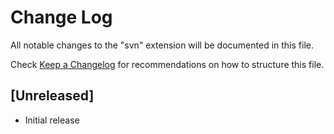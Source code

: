 # Change Log
All notable changes to the "svn" extension will be documented in this file.

Check [Keep a Changelog](http://keepachangelog.com/) for recommendations on how to structure this file.

## [Unreleased]
- Initial release